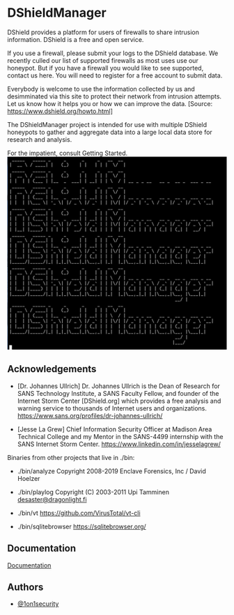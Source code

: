 
# DShieldManager

DShield provides a platform for users of firewalls to share intrusion information. DShield is a free and open service.

If you use a firewall, please submit your logs to the DShield database. We recently culled our list of supported firewalls as most uses use our honeypot. But if you have a firewall you would like to see supported, contact us here. You will need to register for a free account to submit data.

Everybody is welcome to use the information collected by us and desimminated via this site to protect their network from intrusion attempts. Let us know how it helps you or how we can improve the data. [Source: https://www.dshield.org/howto.html]

The DShieldManager project is intended for use with multiple DShield honeypots to gather and aggregate data into a large local data store for research and analysis.

For the impatient, consult Getting Started.
![DShieldManager](https://github.com/1on1security/DShieldManager/blob/main/img/00-banner.png "DShieldManager")

## Acknowledgements

 - [Dr. Johannes Ullrich] Dr. Johannes Ullrich is the Dean of Research for SANS Technology Institute, a SANS Faculty Fellow, and founder of the Internet Storm Center [DShield.org] which provides a free analysis and warning service to thousands of Internet users and organizations. https://www.sans.org/profiles/dr-johannes-ullrich/

 - [Jesse La Grew] Chief Information Security Officer at Madison Area Technical College and my Mentor in the SANS-4499 internship with the SANS Internet Storm Center. https://www.linkedin.com/in/jesselagrew/

 Binaries from other projects that live in ./bin:

- ./bin/analyze Copyright 2008-2019 Enclave Forensics, Inc / David Hoelzer

- ./bin/playlog Copyright (C) 2003-2011 Upi Tamminen desaster@dragonlight.fi

- ./bin/vt https://github.com/VirusTotal/vt-cli

- ./bin/sqlitebrowser https://sqlitebrowser.org/


## Documentation

[Documentation](https://github.com/1on1security/DShieldManager/blob/main/docs/GETTING_STARTED.md)

## Authors

- [@1on1security](https://1on1security.com)
